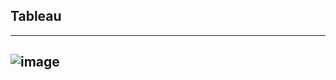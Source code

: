 ## Tableau
---
![image](https://github.com/user-attachments/assets/3aee811f-216c-43af-8a99-7139cce8ad1d)
---

